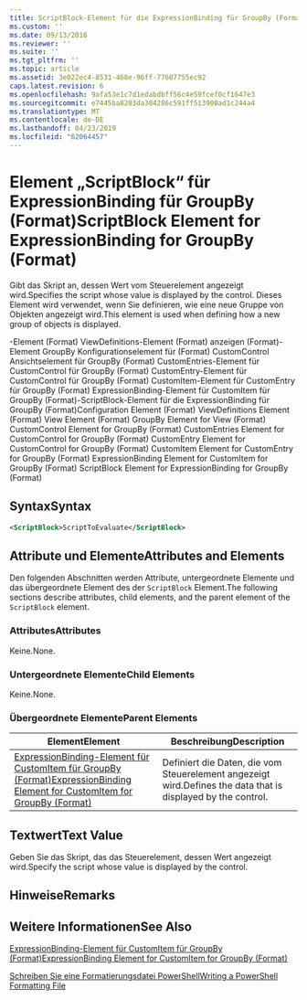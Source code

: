 ```yaml
---
title: ScriptBlock-Element für die ExpressionBinding für GroupBy (Format) | Microsoft-Dokumentation
ms.custom: ''
ms.date: 09/13/2016
ms.reviewer: ''
ms.suite: ''
ms.tgt_pltfrm: ''
ms.topic: article
ms.assetid: 3e022ec4-8531-468e-96ff-77607755ec92
caps.latest.revision: 6
ms.openlocfilehash: 9afa53e1c7d1edabdbff56c4e59fcef0cf1647e3
ms.sourcegitcommit: e7445ba8203da304286c591ff513900ad1c244a4
ms.translationtype: MT
ms.contentlocale: de-DE
ms.lasthandoff: 04/23/2019
ms.locfileid: "62064457"
---
```

# <a name="scriptblock-element-for-expressionbinding-for-groupby-format"></a><span data-ttu-id="745aa-102">Element „ScriptBlock“ für ExpressionBinding für GroupBy (Format)</span><span class="sxs-lookup"><span data-stu-id="745aa-102">ScriptBlock Element for ExpressionBinding for GroupBy (Format)</span></span>

<span data-ttu-id="745aa-103">Gibt das Skript an, dessen Wert vom Steuerelement angezeigt wird.</span><span class="sxs-lookup"><span data-stu-id="745aa-103">Specifies the script whose value is displayed by the control.</span></span> <span data-ttu-id="745aa-104">Dieses Element wird verwendet, wenn Sie definieren, wie eine neue Gruppe von Objekten angezeigt wird.</span><span class="sxs-lookup"><span data-stu-id="745aa-104">This element is used when defining how a new group of objects is displayed.</span></span>

<span data-ttu-id="745aa-105">-Element (Format) ViewDefinitions-Element (Format) anzeigen (Format)-Element GroupBy Konfigurationselement für (Format) CustomControl Ansichtselement für GroupBy (Format) CustomEntries-Element für CustomControl für GroupBy (Format) CustomEntry-Element für CustomControl für GroupBy (Format) CustomItem-Element für CustomEntry für GroupBy (Format) ExpressionBinding-Element für CustomItem für GroupBy (Format)-ScriptBlock-Element für die ExpressionBinding für GroupBy (Format)</span><span class="sxs-lookup"><span data-stu-id="745aa-105">Configuration Element (Format) ViewDefinitions Element (Format) View Element (Format) GroupBy Element for View (Format) CustomControl Element for GroupBy (Format) CustomEntries Element for CustomControl for GroupBy (Format) CustomEntry Element for CustomControl for GroupBy (Format) CustomItem Element for CustomEntry for GroupBy (Format) ExpressionBinding Element for CustomItem for GroupBy (Format) ScriptBlock Element for ExpressionBinding for GroupBy (Format)</span></span>

## <a name="syntax"></a><span data-ttu-id="745aa-106">Syntax</span><span class="sxs-lookup"><span data-stu-id="745aa-106">Syntax</span></span>

```xml
<ScriptBlock>ScriptToEvaluate</ScriptBlock>
```

## <a name="attributes-and-elements"></a><span data-ttu-id="745aa-107">Attribute und Elemente</span><span class="sxs-lookup"><span data-stu-id="745aa-107">Attributes and Elements</span></span>

<span data-ttu-id="745aa-108">Den folgenden Abschnitten werden Attribute, untergeordnete Elemente und das übergeordnete Element des der `ScriptBlock` Element.</span><span class="sxs-lookup"><span data-stu-id="745aa-108">The following sections describe attributes, child elements, and the parent element of the `ScriptBlock` element.</span></span>

### <a name="attributes"></a><span data-ttu-id="745aa-109">Attributes</span><span class="sxs-lookup"><span data-stu-id="745aa-109">Attributes</span></span>

<span data-ttu-id="745aa-110">Keine.</span><span class="sxs-lookup"><span data-stu-id="745aa-110">None.</span></span>

### <a name="child-elements"></a><span data-ttu-id="745aa-111">Untergeordnete Elemente</span><span class="sxs-lookup"><span data-stu-id="745aa-111">Child Elements</span></span>

<span data-ttu-id="745aa-112">Keine.</span><span class="sxs-lookup"><span data-stu-id="745aa-112">None.</span></span>

### <a name="parent-elements"></a><span data-ttu-id="745aa-113">Übergeordnete Elemente</span><span class="sxs-lookup"><span data-stu-id="745aa-113">Parent Elements</span></span>

|<span data-ttu-id="745aa-114">Element</span><span class="sxs-lookup"><span data-stu-id="745aa-114">Element</span></span>|<span data-ttu-id="745aa-115">Beschreibung</span><span class="sxs-lookup"><span data-stu-id="745aa-115">Description</span></span>|
|-------------|-----------------|
|[<span data-ttu-id="745aa-116">ExpressionBinding-Element für CustomItem für GroupBy (Format)</span><span class="sxs-lookup"><span data-stu-id="745aa-116">ExpressionBinding Element for CustomItem for GroupBy (Format)</span></span>](./expressionbinding-element-for-customitem-for-groupby-format.md)|<span data-ttu-id="745aa-117">Definiert die Daten, die vom Steuerelement angezeigt wird.</span><span class="sxs-lookup"><span data-stu-id="745aa-117">Defines the data that is displayed by the control.</span></span>|

## <a name="text-value"></a><span data-ttu-id="745aa-118">Textwert</span><span class="sxs-lookup"><span data-stu-id="745aa-118">Text Value</span></span>

<span data-ttu-id="745aa-119">Geben Sie das Skript, das das Steuerelement, dessen Wert angezeigt wird.</span><span class="sxs-lookup"><span data-stu-id="745aa-119">Specify the script whose value is displayed by the control.</span></span>

## <a name="remarks"></a><span data-ttu-id="745aa-120">Hinweise</span><span class="sxs-lookup"><span data-stu-id="745aa-120">Remarks</span></span>

## <a name="see-also"></a><span data-ttu-id="745aa-121">Weitere Informationen</span><span class="sxs-lookup"><span data-stu-id="745aa-121">See Also</span></span>

[<span data-ttu-id="745aa-122">ExpressionBinding-Element für CustomItem für GroupBy (Format)</span><span class="sxs-lookup"><span data-stu-id="745aa-122">ExpressionBinding Element for CustomItem for GroupBy (Format)</span></span>](./expressionbinding-element-for-customitem-for-groupby-format.md)

[<span data-ttu-id="745aa-123">Schreiben Sie eine Formatierungsdatei PowerShell</span><span class="sxs-lookup"><span data-stu-id="745aa-123">Writing a PowerShell Formatting File</span></span>](./writing-a-powershell-formatting-file.md)
